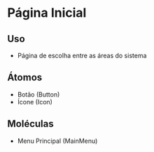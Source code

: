 # Página Inicial

## Uso
- Página de escolha entre as áreas do sistema

## Átomos
- Botão (Button)
- Ícone (Icon)

## Moléculas
- Menu Principal (MainMenu)
